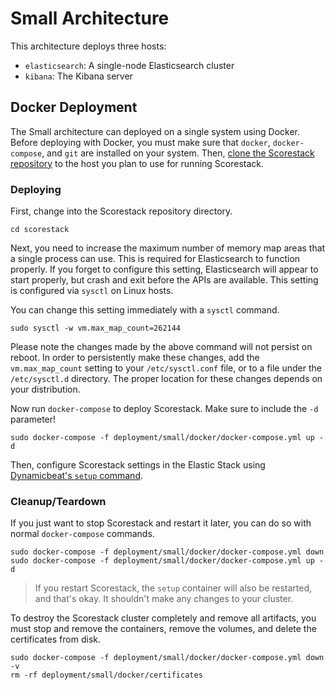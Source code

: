 Small Architecture
==================

This architecture deploys three hosts:

- `elasticsearch`: A single-node Elasticsearch cluster
- `kibana`: The Kibana server

Docker Deployment
-----------------

The Small architecture can deployed on a single system using Docker. Before deploying with Docker, you must make sure that `docker`, `docker-compose`, and `git` are installed on your system. Then, [clone the Scorestack repository](cloning.md) to the host you plan to use for running Scorestack.

### Deploying

First, change into the Scorestack repository directory.

```shell
cd scorestack
```

Next, you need to increase the maximum number of memory map areas that a single process can use. This is required for Elasticsearch to function properly. If you forget to configure this setting, Elasticsearch will appear to start properly, but crash and exit before the APIs are available. This setting is configured via `sysctl` on Linux hosts.

You can change this setting immediately with a `sysctl` command.

```shell
sudo sysctl -w vm.max_map_count=262144
```

Please note the changes made by the above command will not persist on reboot. In order to persistently make these changes, add the `vm.max_map_count` setting to your `/etc/sysctl.conf` file, or to a file under the `/etc/sysctl.d` directory. The proper location for these changes depends on your distribution.

Now run `docker-compose` to deploy Scorestack. Make sure to include the `-d` parameter!

```shell
sudo docker-compose -f deployment/small/docker/docker-compose.yml up -d
```

Then, configure Scorestack settings in the Elastic Stack using [Dynamicbeat's `setup` command](./setup.md).

### Cleanup/Teardown

If you just want to stop Scorestack and restart it later, you can do so with normal `docker-compose` commands.

```shell
sudo docker-compose -f deployment/small/docker/docker-compose.yml down
sudo docker-compose -f deployment/small/docker/docker-compose.yml up -d
```

> If you restart Scorestack, the `setup` container will also be restarted, and that's okay. It shouldn't make any changes to your cluster.

To destroy the Scorestack cluster completely and remove all artifacts, you must stop and remove the containers, remove the volumes, and delete the certificates from disk.

```shell
sudo docker-compose -f deployment/small/docker/docker-compose.yml down -v
rm -rf deployment/small/docker/certificates
```